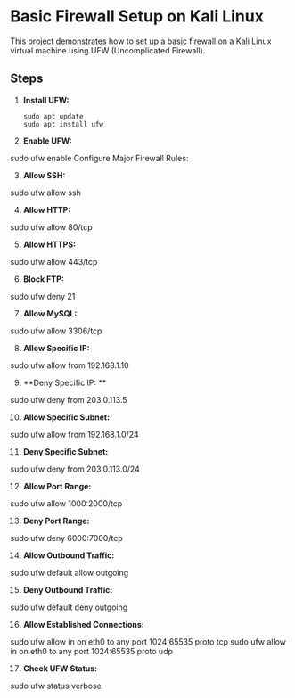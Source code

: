 # Basic Firewall Setup on Kali Linux

This project demonstrates how to set up a basic firewall on a Kali Linux virtual machine using UFW (Uncomplicated Firewall).

## Steps

1. **Install UFW:**

   ```
   sudo apt update
   sudo apt install ufw
2. **Enable UFW:**


sudo ufw enable
Configure Major Firewall Rules:

3. **Allow SSH:**

sudo ufw allow ssh

4. **Allow HTTP:**

sudo ufw allow 80/tcp

5. **Allow HTTPS:**

sudo ufw allow 443/tcp

6. **Block FTP:**

sudo ufw deny 21

7. **Allow MySQL:**

sudo ufw allow 3306/tcp

8. **Allow Specific IP:**

sudo ufw allow from 192.168.1.10

9. **Deny Specific IP: **

sudo ufw deny from 203.0.113.5

10. **Allow Specific Subnet:**

sudo ufw allow from 192.168.1.0/24

11. **Deny Specific Subnet:**

sudo ufw deny from 203.0.113.0/24

12. **Allow Port Range:**

sudo ufw allow 1000:2000/tcp

13. **Deny Port Range:**

sudo ufw deny 6000:7000/tcp

14. **Allow Outbound Traffic:**

sudo ufw default allow outgoing

15. **Deny Outbound Traffic:**

sudo ufw default deny outgoing

16. **Allow Established Connections:**

sudo ufw allow in on eth0 to any port 1024:65535 proto tcp
sudo ufw allow in on eth0 to any port 1024:65535 proto udp

17. **Check UFW Status:**


sudo ufw status verbose
